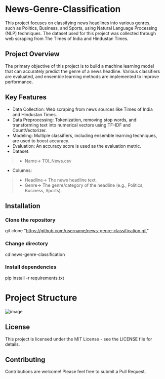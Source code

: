 # News-Genre-Classification
This project focuses on classifying news headlines into various genres, such as Politics, Business, and Sports, using Natural Language Processing (NLP) techniques. The dataset used for this project was collected through web scraping from The Times of India and Hindustan Times.

## Project Overview
The primary objective of this project is to build a machine learning model that can accurately predict the genre of a news headline. Various classifiers are evaluated, and ensemble learning methods are implemented to improve performance.

## Key Features
- Data Collection: Web scraping from news sources like Times of India and Hindustan Times.
- Data Preprocessing: Tokenization, removing stop words, and transforming text into numerical vectors using TF-IDF and CountVectorizer.
- Modeling: Multiple classifiers, including ensemble learning techniques, are used to boost accuracy.
- Evaluation: An accuracy score is used as the evaluation metric.
- Dataset: 
> - Name->  TOI_News.csv
- Columns:
> - Headline->  The news headline text.
> - Genre->  The genre/category of the headline (e.g., Politics, Business, Sports).

## Installation
### Clone the repository
git clone "https://github.com/username/news-genre-classification.git"

### Change directory
cd news-genre-classification

### Install dependencies
pip install -r requirements.txt

# Project Structure
![image](https://github.com/user-attachments/assets/1b687f8c-eb18-4300-8dff-93a258ca6353)


## License
This project is licensed under the MIT License - see the LICENSE file for details.

## Contributing
Contributions are welcome! Please feel free to submit a Pull Request. 
